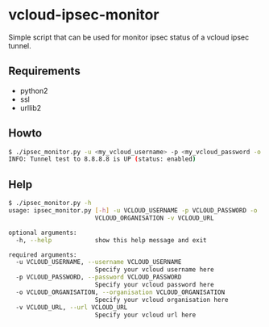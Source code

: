 # vcloud-ipsec-monitor
Simple script that can be used for monitor ipsec status of a vcloud ipsec tunnel.

## Requirements
- python2
- ssl
- urllib2

## Howto
```sh
$ ./ipsec_monitor.py -u <my_vcloud_username> -p <my_vcloud_password -o <my_vcloud_organisation> -v <my_vcloud_url>
INFO: Tunnel test to 8.8.8.8 is UP (status: enabled)
```

## Help
```sh
$ ./ipsec_monitor.py -h
usage: ipsec_monitor.py [-h] -u VCLOUD_USERNAME -p VCLOUD_PASSWORD -o
                        VCLOUD_ORGANISATION -v VCLOUD_URL

optional arguments:
  -h, --help            show this help message and exit

required arguments:
  -u VCLOUD_USERNAME, --username VCLOUD_USERNAME
                        Specify your vcloud username here
  -p VCLOUD_PASSWORD, --password VCLOUD_PASSWORD
                        Specify your vcloud password here
  -o VCLOUD_ORGANISATION, --organisation VCLOUD_ORGANISATION
                        Specify your vcloud organisation here
  -v VCLOUD_URL, --url VCLOUD_URL
                        Specify your vcloud url here
```

